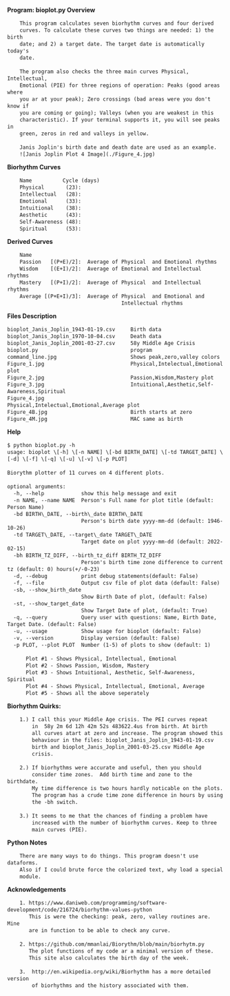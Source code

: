 **Program: bioplot.py Overview**

        This program calculates seven biorhythm curves and four derived 
        curves. To calculate these curves two things are needed: 1) the birth 
        date; and 2) a target date. The target date is automatically today's 
        date.

        The program also checks the three main curves Physical, Intellectual,
        Emotional (PIE) for three regions of operation: Peaks (good areas where 
        you ar at your peak); Zero crossings (bad areas were you don't know if
        you are coming or going); Valleys (when you are weakest in this
        characteristic). If your terminal supports it, you will see peaks in
        green, zeros in red and valleys in yellow.

        Janis Joplin's birth date and death date are used as an example.
        ![Janis Joplin Plot 4 Image](./Figure_4.jpg)

**Biorhythm Curves**  

        Name          Cycle (days)
        Physical       (23): 
        Intellectual   (28): 
        Emotional      (33): 
        Intuitional    (38): 
        Aesthetic      (43): 
        Self-Awareness (48): 
        Spiritual      (53): 

**Derived Curves**

        Name
        Passion   [(P+E)/2]:  Average of Physical  and Emotional rhythms
        Wisdom    [(E+I)/2]:  Average of Emotional and Intellectual rhythms 
        Mastery   [(P+I)/2]:  Average of Physical  and Intellectual rhythms 
        Average [(P+E+I)/3]:  Average of Physical  and Emotional and 
                                         Intellectual rhythms 

**Files                                   Description**

```
bioplot_Janis_Joplin_1943-01-19.csv     Birth data
bioplot_Janis_Joplin_1970-10-04.csv     Death data
bioplot_Janis_Joplin_2001-03-27.csv     58y Middle Age Crisis
bioplot.py                              program
command_line.jpg                        Shows peak,zero,valley colors
Figure_1.jpg                            Physical,Intelectual,Emotional plot
Figure_2.jpg                            Passion,Wisdom,Mastery plot
Figure_3.jpg                            Intuitional,Aesthetic,Self-Awareness,Spiritual
Figure_4.jpg                            Physical,Intelectual,Emotional,Average plot
Figure_4B.jpg                           Birth starts at zero
Figure_4M.jpg                           MAC same as birth
```


**Help**

```
$ python bioplot.py -h
usage: bioplot \[-h] \[-n NAME] \[-bd BIRTH_DATE] \[-td TARGET_DATE] \[-d] \[-f] \[-q] \[-u] \[-v] \[-p PLOT]

Biorythm plotter of 11 curves on 4 different plots.

optional arguments:
  -h, --help            show this help message and exit
  -n NAME, --name NAME  Person's Full name for plot title (default: Person Name)
  -bd BIRTH\_DATE, --birth\_date BIRTH\_DATE
                        Person's birth date yyyy-mm-dd (default: 1946-10-26)
  -td TARGET\_DATE, --target\_date TARGET\_DATE
                        Target date on plot yyyy-mm-dd (default: 2022-02-15)
  -bh BIRTH_TZ_DIFF, --birth_tz_diff BIRTH_TZ_DIFF
                        Person's birth time zone difference to current tz (default: 0) hours(+/-0-23)
  -d, --debug           print debug statements(default: False)
  -f, --file            Output csv file of plot data (default: False)
  -sb, --show_birth_date
                        Show Birth Date of plot, (default: False)
  -st, --show_target_date
                        Show Target Date of plot, (default: True)
  -q, --query           Query user with questions: Name, Birth Date, Target Date. (default: False)
  -u, --usage           Show usage for bioplot (default: False)
  -v, --version         Display version (default: False)
  -p PLOT, --plot PLOT  Number (1-5) of plots to show (default: 1)

      Plot #1 - Shows Physical, Intellectual, Emotional
      Plot #2 - Shows Passion, Wisdom, Mastery
      Plot #3 - Shows Intuitional, Aesthetic, Self-Awareness, Spiritual
      Plot #4 - Shows Physical, Intellectual, Emotional, Average
      Plot #5 - Shows all the above seperately

```
    
**Biorhythm Quirks:**

        1.) I call this your Middle Age crisis. The PEI curves repeat
            in  58y 2m 6d 12h 42m 52s 483622.4us from birth. At birth
            all curves atart at zero and increase. The program showed this
            behaviour in the files: bioplot_Janis_Joplin_1943-01-19.csv
            birth and bioplot_Janis_Joplin_2001-03-25.csv Middle Age
            crisis.

        2.) If biorhythms were accurate and useful, then you should 
            consider time zones.  Add birth time and zone to the birthdate.
            My time difference is two hours hardly noticable on the plots.
            The program has a crude time zone difference in hours by using 
            the -bh switch.

        3.) It seems to me that the chances of finding a problem have 
            increased with the number of biorhythm curves. Keep to three 
            main curves (PIE).

**Python Notes**

        There are many ways to do things. This program doesn't use dataforms.
        Also if I could brute force the colorized text, why load a special 
        module.

**Acknowledgements**

        1. https://www.daniweb.com/programming/software-development/code/216724/biorhythm-values-python
           This is were the checking: peak, zero, valley routines are. Mine 
           are in function to be able to check any curve.

        2. https://github.com/mmanlai/Biorythm/blob/main/biorhytm.py
           The plot functions of my code ar a minimal version of these.
           This site also calculates the birth day of the week.

        3.  http://en.wikipedia.org/wiki/Biorhythm has a more detailed version
            of biorhythms and the history associated with them.
